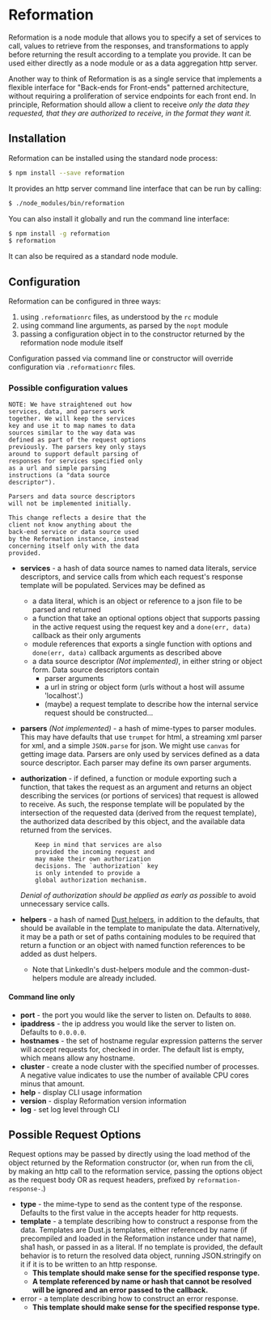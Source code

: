 # Reformation
Reformation is a node module that allows you to specify a set of services to call, values to retrieve from the responses, and transformations to apply before returning the result according to a template you provide. It can be used either directly as a node module or as a data aggregation http server.

Another way to think of Reformation is as a single service that implements a flexible interface for "Back-ends for Front-ends" patterned architecture, without requiring a proliferation of service endpoints for each front end. In principle, Reformation should allow a client to receive *only the data they requested, that they are authorized to receive, in the format they want it.*

## Installation
Reformation can be installed using the standard node process:

~~~bash
$ npm install --save reformation
~~~

It provides an http server command line interface that can be run by calling:

~~~bash
$ ./node_modules/bin/reformation
~~~

You can also install it globally and run the command line interface:

~~~bash
$ npm install -g reformation
$ reformation
~~~

It can also be required as a standard node module.

## Configuration
Reformation can be configured in three ways:

1. using `.reformationrc` files, as understood by the `rc` module
2. using command line arguments, as parsed by the `nopt` module
3. passing a configuration object in to the constructor returned by the reformation node module itself

Configuration passed via command line or constructor will override configuration via `.reformationrc` files.

### Possible configuration values


	NOTE: We have straightened out how 
	services, data, and parsers work
	together. We will keep the services
	key and use it to map names to data
	sources similar to the way data was
	defined as part of the request options
	previously. The parsers key only stays
	around to support default parsing of
	responses for services specified only
	as a url and simple parsing
	instructions (a "data source
	descriptor").

	Parsers and data source descriptors
	will not be implemented initially.

	This change reflects a desire that the
	client not know anything about the
	back-end service or data source used
	by the Reformation instance, instead
	concerning itself only with the data
	provided.


+ **services** - a hash of data source names to named data literals, service descriptors, and service calls from which each request's response template will be populated. Services may be defined as
	+ a data literal, which is an object or reference to a json file to be parsed and returned
	+ a function that take an optional options object that supports passing in the active request using the request key and a `done(err, data)` callback as their only arguments
	+ module references that exports a single function with options and  `done(err, data)` callback arguments as described above
	+ a data source descriptor *(Not implemented)*, in either string or object form. Data source descriptors contain
		+ parser arguments
		+ a url in string or object form (urls without a host will assume 'localhost'.)
		+ (maybe) a request template to describe how the internal service request should be constructed...
+ **parsers** *(Not implemented)* - a hash of mime-types to parser modules. This may have defaults that use `trumpet` for html, a streaming xml parser for xml, and a simple `JSON.parse` for json. We might use `canvas` for getting image data. Parsers are only used by services defined as a data source descriptor. Each parser may define its own parser arguments.
+ **authorization** - if defined, a function or module exporting such a function, that takes the request as an argument and returns an object describing the services (or portions of services) that request is allowed to receive. As such, the response template will be populated by the intersection of the requested data (derived from the request template), the authorized data described by this object, and the available data returned from the services.

	~~~
		Keep in mind that services are also
		provided the incoming request and
		may make their own authorization
		decisions. The `authorization` key
		is only intended to provide a
		global authorization mechanism.
	~~~

	*Denial of authorization should be applied as early as possible* to avoid unnecessary service calls.
+ **helpers** - a hash of named [Dust helpers](http://www.dustjs.com/guides/dust-helpers/), in addition to the defaults, that should be available in the template to manipulate the data. Alternatively, it may be a path or set of paths containing modules to be required that return a function or an object with named function references to be added as dust helpers.
	+ Note that LinkedIn's dust-helpers module and the common-dust-helpers module are already included.

#### Command line only

+ **port** - the port you would like the server to listen on. Defaults to `8080`.
+ **ipaddress** - the ip address you would like the server to listen on. Defaults to `0.0.0.0`.
+ **hostnames** - the set of hostname regular expression patterns the server will accept requests for, checked in order. The default list is empty, which means allow any hostname.
+ **cluster** - create a node cluster with the specified number of processes. A negative value indicates to use the number of available CPU cores minus that amount.
+ **help** - display CLI usage information
+ **version** - display Reformation version information
+ **log** - set log level through CLI

## Possible Request Options

Request options may be passed by directly using the load method of the object returned by the Reformation constructor (or, when run from the cli, by making an http call to the reformation service, passing the options object as the request body OR as request headers, prefixed by `reformation-response-`.)

+ **type** - the mime-type to send as the content type of the response. Defaults to the first value in the accepts header for http requests.
+ **template** - a template describing how to construct a response from the data. Templates are Dust.js templates, either referenced by name (if precompiled and loaded in the Reformation instance under that name), sha1 hash, or passed in as a literal. If no template is provided, the default behavior is to return the resolved data object, running JSON.stringify on it if it is to be written to an http response. 
	+ **This template should make sense for the specified response type.**
	+ **A template referenced by name or hash that cannot be resolved will be ignored and an error passed to the callback.**
+ error - a template describing how to construct an error response. 
	+ **This template should make sense for the specified response type.**
